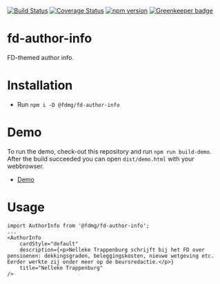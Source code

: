 [![Build Status](https://travis-ci.org/FDMediagroep/fd-ts-react-author-info.svg?branch=master)](https://travis-ci.org/FDMediagroep/fd-ts-react-author-info)
[![Coverage Status](https://coveralls.io/repos/github/FDMediagroep/fd-ts-react-author-info/badge.svg?branch=master)](https://coveralls.io/github/FDMediagroep/fd-ts-react-author-info?branch=master)
[![npm version](https://badge.fury.io/js/%40fdmg%2Ffd-author-info.svg)](https://badge.fury.io/js/%40fdmg%2Ffd-author-info)
[![Greenkeeper badge](https://badges.greenkeeper.io/FDMediagroep/fd-ts-react-author-info.svg)](https://greenkeeper.io/)

# fd-author-info
FD-themed author info.

# Installation
* Run `npm i -D @fdmg/fd-author-info`

# Demo
To run the demo, check-out this repository and run `npm run build-demo`.
After the build succeeded you can open `dist/demo.html` with your webbrowser.
* [Demo](http://static.fd.nl/react/author-info/demo.html)

# Usage
```
import AuthorInfo from '@fdmg/fd-author-info';
...
<AuthorInfo
    cardStyle="default"
    description={<p>Nelleke Trappenburg schrijft bij het FD over pensioenen: dekkingsgraden, beleggingskosten, nieuwe wetgeving etc. Eerder werkte zij onder meer op de beursredactie.</p>}
    title="Nelleke Trappenburg"
/>
```
